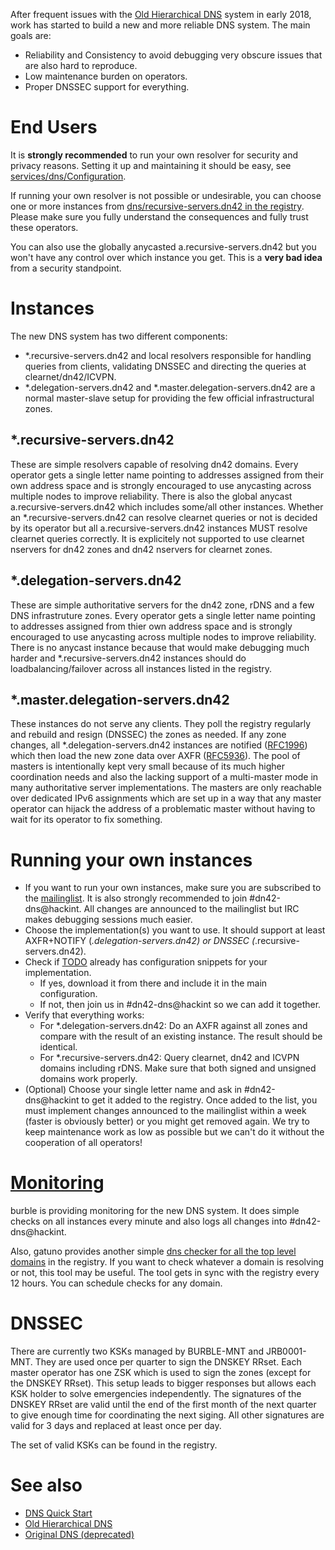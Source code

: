 After frequent issues with the [Old Hierarchical DNS](/services/Old-Hierarchical-DNS) system in early 2018, work has started to build a new and more reliable DNS system. The main goals are:
* Reliability and Consistency to avoid debugging very obscure issues that are also hard to reproduce.
* Low maintenance burden on operators.
* Proper DNSSEC support for everything.

# End Users
It is **strongly recommended** to run your own resolver for security and privacy reasons. Setting it up and maintaining it should be easy, see [services/dns/Configuration](/services/dns/Configuration).

If running your own resolver is not possible or undesirable, you can choose one or more instances from [dns/recursive-servers.dn42 in the registry](https://git.dn42.dev/dn42/registry/src/master/data/dns/recursive-servers.dn42). Please make sure you fully understand the consequences and fully trust these operators.

You can also use the globally anycasted a.recursive-servers.dn42 but you won't have any control over which instance you get. This is a **very bad idea** from a security standpoint.

# Instances
The new DNS system has two different components:
* *.recursive-servers.dn42 and local resolvers responsible for handling queries from clients, validating DNSSEC and directing the queries at clearnet/dn42/ICVPN.
* *.delegation-servers.dn42 and *.master.delegation-servers.dn42 are a normal master-slave setup for providing the few official infrastructural zones.

## *.recursive-servers.dn42
These are simple resolvers capable of resolving dn42 domains. Every operator gets a single letter name pointing to addresses assigned from their own address space and is strongly encouraged to use anycasting across multiple nodes to improve reliability. There is also the global anycast a.recursive-servers.dn42 which includes some/all other instances. Whether an *.recursive-servers.dn42 can resolve clearnet queries or not is decided by its operator but all a.recursive-servers.dn42 instances MUST resolve clearnet queries correctly. It is explicitely not supported to use clearnet nservers for dn42 zones and dn42 nservers for clearnet zones.

## *.delegation-servers.dn42
These are simple authoritative servers for the dn42 zone, rDNS and a few DNS infrastruture zones. Every operator gets a single letter name pointing to addresses assigned from thier own address space and is strongly encouraged to use anycasting across multiple nodes to improve reliability. There is no anycast instance because that would make debugging much harder and *.recursive-servers.dn42 instances should do loadbalancing/failover across all instances listed in the registry.

## *.master.delegation-servers.dn42
These instances do not serve any clients. They poll the registry regularly and rebuild and resign (DNSSEC) the zones as needed. If any zone changes, all *.delegation-servers.dn42 instances are notified ([RFC1996](https://tools.ietf.org/html/rfc1996)) which then load the new zone data over AXFR ([RFC5936](https://tools.ietf.org/html/rfc5936)). The pool of masters is intentionally kept very small because of its much higher coordination needs and also the lacking support of a multi-master mode in many authoritative server implementations. The masters are only reachable over dedicated IPv6 assignments which are set up in a way that any master operator can hijack the address of a problematic master without having to wait for its operator to fix something.

# Running your own instances
* If you want to run your own instances, make sure you are subscribed to the [mailinglist](/contact). It is also strongly recommended to join #dn42-dns@hackint. All changes are announced to the mailinglist but IRC makes debugging sessions much easier.
* Choose the implementation(s) you want to use. It should support at least AXFR+NOTIFY (*.delegation-servers.dn42) or DNSSEC (*.recursive-servers.dn42).
* Check if [TODO](/TODO) already has configuration snippets for your implementation.
  * If yes, download it from there and include it in the main configuration.
  * If not, then join us in #dn42-dns@hackint so we can add it together.
* Verify that everything works:
  * For *.delegation-servers.dn42: Do an AXFR against all zones and compare with the result of an existing instance. The result should be identical.
  * For *.recursive-servers.dn42: Query clearnet, dn42 and ICVPN domains including rDNS. Make sure that both signed and unsigned domains work properly.
* (Optional) Choose your single letter name and ask in #dn42-dns@hackint to get it added to the registry. Once added to the list, you must implement changes announced to the mailinglist within a week (faster is obviously better) or you might get removed again. We try to keep maintenance work as low as possible but we can't do it without the cooperation of all operators!

# [Monitoring](https://grafana.burble.com/d/E4iCaHoWk/dn42-dns-status?orgId=1&refresh=1m)
burble is providing monitoring for the new DNS system. It does simple checks on all instances every minute and also logs all changes into #dn42-dns@hackint.

Also, gatuno provides another simple [dns checker for all the top level domains](http://gatuno.dn42/dns/) in the registry. If you want to check whatever a domain is resolving or not, this tool may be useful. The tool gets in sync with the registry every 12 hours. You can schedule checks for any domain.

# DNSSEC
There are currently two KSKs managed by BURBLE-MNT and JRB0001-MNT. They are used once per quarter to sign the DNSKEY RRset. Each master operator has one ZSK which is used to sign the zones (except for the DNSKEY RRset). This setup leads to bigger responses but allows each KSK holder to solve emergencies independently. The signatures of the DNSKEY RRset are valid until the end of the first month of the next quarter to give enough time for coordinating the next siging. All other signatures are valid for 3 days and replaced at least once per day.

The set of valid KSKs can be found in the registry.

# See also

* [DNS Quick Start](/services/DNS)
* [Old Hierarchical DNS](/services/Old-Hierarchical-DNS)
* [Original DNS (deprecated)](/services/Original-DNS-(deprecated))
